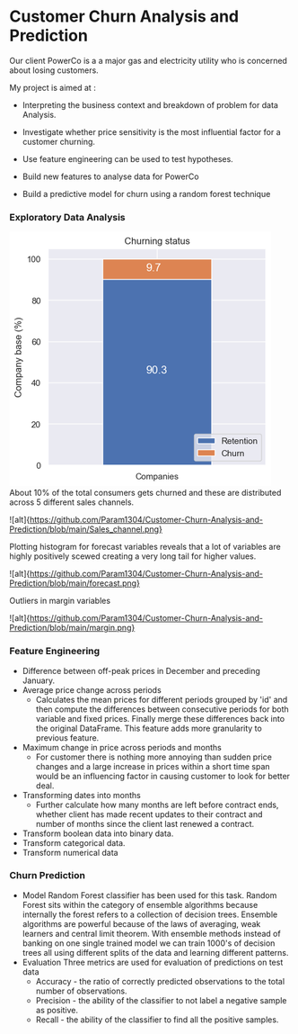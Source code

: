 # Customer Churn Analysis and Prediction

Our client PowerCo is a a major gas and electricity utility who is concerned about losing customers. 

My project is aimed at : 

* Interpreting the business context and breakdown of problem for data Analysis.

* Investigate whether price sensitivity is the most influential factor for a customer churning.

* Use feature engineering can be used to test hypotheses.

* Build new features to analyse data for PowerCo 

* Build a predictive model for churn using a random forest technique

### Exploratory Data Analysis

![alt](https://github.com/Param1304/Customer-Churn-Analysis-and-Prediction/blob/main/Churning_status.png)
About 10% of the total consumers gets churned and these are distributed across 5 different sales channels.

![alt]{https://github.com/Param1304/Customer-Churn-Analysis-and-Prediction/blob/main/Sales_channel.png}

Plotting histogram for forecast variables reveals that a lot of variables are highly positively scewed creating a very long tail for higher values. 

![alt]{https://github.com/Param1304/Customer-Churn-Analysis-and-Prediction/blob/main/forecast.png}

Outliers in margin variables

![alt]{https://github.com/Param1304/Customer-Churn-Analysis-and-Prediction/blob/main/margin.png}

### Feature Engineering  
* Difference between off-peak prices in December and preceding January.
* Average price change across periods
  * Calculates the mean prices for different periods grouped by 'id' and then compute the differences between consecutive periods for both variable and fixed prices. Finally merge these differences back into the original DataFrame. This feature adds more granularity to previous feature.
* Maximum change in price across periods and months
  * For customer there is nothing more annoying than sudden price changes and a large increase in prices within a short time span would be an influencing factor in causing customer to look for better deal.
* Transforming dates into months
  * Further calculate how many months are left before contract ends, whether client has made recent updates to their contract and number of months since the client last renewed a contract.
* Transform boolean data into binary data.
* Transform categorical data.
* Transform numerical data

### Churn Prediction
* Model
Random Forest classifier has been used for this task. Random Forest sits within the category of ensemble algorithms because internally the forest refers to a collection of decision trees. Ensemble algorithms are powerful because of the laws of averaging, weak learners and central limit theorem. With ensemble methods instead of banking on one single trained model we can train 1000's of decision trees all using different splits of the data and learning different patterns. 
* Evaluation
Three metrics are used for evaluation of predictions on test data
  * Accuracy - the ratio of correctly predicted observations to the total number of observations.
  * Precision - the ability of the classifier to not label a negative sample as positive.
  * Recall - the ability of the classifier to find all the positive samples.
